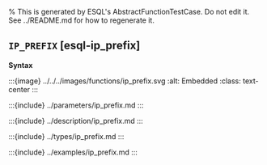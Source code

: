 % This is generated by ESQL's AbstractFunctionTestCase. Do not edit it. See ../README.md for how to regenerate it.

## `IP_PREFIX` [esql-ip_prefix]

**Syntax**

:::{image} ../../../images/functions/ip_prefix.svg
:alt: Embedded
:class: text-center
:::


:::{include} ../parameters/ip_prefix.md
:::

:::{include} ../description/ip_prefix.md
:::

:::{include} ../types/ip_prefix.md
:::

:::{include} ../examples/ip_prefix.md
:::

